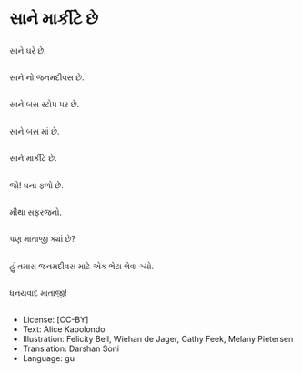 # સાને માર્કીટે છે

##
સાને ઘરે છે.

##
સાને નો જનમદીવસ છે.

##
સાને બસ સ્ટોપ પર છે.

##
સાને બસ માં છે.

##
 સાને માર્કીટે છે.

##
જો! ઘના ફળો છે.

##
મીથા સફરજનો.

##
પણ માતાજી ક્યાં છે?

##
હું તમારા જનમદીવસ માટે એક ભેટા લેવા ગ્યો.

##
ધનયવાદ માતાજી!

##
* License: [CC-BY]
* Text: Alice Kapolondo
* Illustration: Felicity Bell, Wiehan de Jager, Cathy Feek, Melany Pietersen
* Translation: Darshan Soni
* Language: gu
